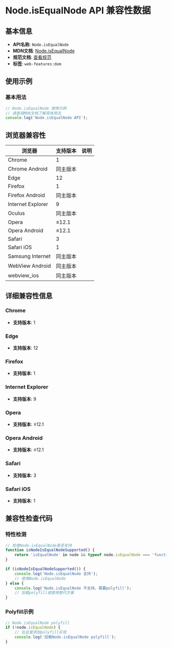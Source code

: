 # Node.isEqualNode API 兼容性数据

## 基本信息

- **API名称**: `Node.isEqualNode`
- **MDN文档**: [Node.isEqualNode](https://developer.mozilla.org/docs/Web/API/Node/isEqualNode)
- **规范文档**: [查看规范](https://dom.spec.whatwg.org/#ref-for-dom-node-isequalnode①)
- **标签**: `web-features:dom`

## 使用示例

### 基本用法

```javascript
// Node.isEqualNode 使用示例
// 请查阅MDN文档了解具体用法
console.log('Node.isEqualNode API');
```

## 浏览器兼容性

| 浏览器 | 支持版本 | 说明 |
|--------|----------|------|
| Chrome | 1 |  |
| Chrome Android | 同主版本 |  |
| Edge | 12 |  |
| Firefox | 1 |  |
| Firefox Android | 同主版本 |  |
| Internet Explorer | 9 |  |
| Oculus | 同主版本 |  |
| Opera | ≤12.1 |  |
| Opera Android | ≤12.1 |  |
| Safari | 3 |  |
| Safari iOS | 1 |  |
| Samsung Internet | 同主版本 |  |
| WebView Android | 同主版本 |  |
| webview_ios | 同主版本 |  |

## 详细兼容性信息

### Chrome

- **支持版本**: 1

### Edge

- **支持版本**: 12

### Firefox

- **支持版本**: 1

### Internet Explorer

- **支持版本**: 9

### Opera

- **支持版本**: ≤12.1

### Opera Android

- **支持版本**: ≤12.1

### Safari

- **支持版本**: 3

### Safari iOS

- **支持版本**: 1

## 兼容性检查代码

### 特性检测

```javascript
// 检查Node.isEqualNode是否支持
function isNodeIsEqualNodeSupported() {
    return 'isEqualNode' in node && typeof node.isEqualNode === 'function';
}

if (isNodeIsEqualNodeSupported()) {
    console.log('Node.isEqualNode 支持');
    // 使用Node.isEqualNode
} else {
    console.log('Node.isEqualNode 不支持，需要polyfill');
    // 加载polyfill或使用替代方案
}
```

### Polyfill示例

```javascript
// Node.isEqualNode polyfill
if (!node.isEqualNode) {
    // 在这里添加polyfill实现
    console.log('加载Node.isEqualNode polyfill');
}
```

